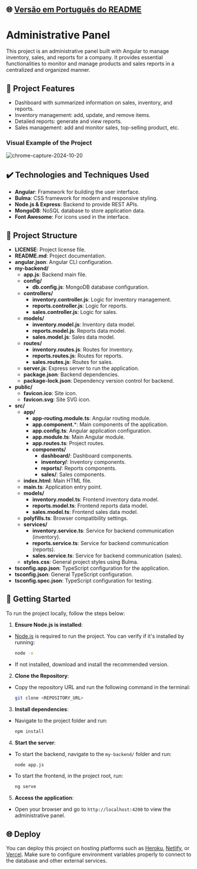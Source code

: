 ## 🌐 [Versão em Português do README](README_PT.md)

# Administrative Panel

This project is an administrative panel built with Angular to manage inventory, sales, and reports for a company. It provides essential functionalities to monitor and manage products and sales reports in a centralized and organized manner.

## 🌺 Project Features

- Dashboard with summarized information on sales, inventory, and reports.
- Inventory management: add, update, and remove items.
- Detailed reports: generate and view reports.
- Sales management: add and monitor sales, top-selling product, etc.

### Visual Example of the Project

![chrome-capture-2024-10-20](https://github.com/user-attachments/assets/46d2ec01-ee51-42e4-a50d-418613eca77d)

## ✔️ Technologies and Techniques Used

- **Angular**: Framework for building the user interface.
- **Bulma**: CSS framework for modern and responsive styling.
- **Node.js & Express**: Backend to provide REST APIs.
- **MongoDB**: NoSQL database to store application data.
- **Font Awesome**: For icons used in the interface.

## 📁 Project Structure

- **LICENSE**: Project license file.
- **README.md**: Project documentation.
- **angular.json**: Angular CLI configuration.
- **my-backend/**
  - **app.js**: Backend main file.
  - **config/**
    - **db.config.js**: MongoDB database configuration.
  - **controllers/**
    - **inventory.controller.js**: Logic for inventory management.
    - **reports.controller.js**: Logic for reports.
    - **sales.controller.js**: Logic for sales.
  - **models/**
    - **inventory.model.js**: Inventory data model.
    - **reports.model.js**: Reports data model.
    - **sales.model.js**: Sales data model.
  - **routes/**
    - **inventory.routes.js**: Routes for inventory.
    - **reports.routes.js**: Routes for reports.
    - **sales.routes.js**: Routes for sales.
  - **server.js**: Express server to run the application.
  - **package.json**: Backend dependencies.
  - **package-lock.json**: Dependency version control for backend.
- **public/**
  - **favicon.ico**: Site icon.
  - **favicon.svg**: Site SVG icon.
- **src/**
  - **app/**
    - **app-routing.module.ts**: Angular routing module.
    - **app.component.***: Main components of the application.
    - **app.config.ts**: Angular application configuration.
    - **app.module.ts**: Main Angular module.
    - **app.routes.ts**: Project routes.
    - **components/**
      - **dashboard/**: Dashboard components.
      - **inventory/**: Inventory components.
      - **reports/**: Reports components.
      - **sales/**: Sales components.
  - **index.html**: Main HTML file.
  - **main.ts**: Application entry point.
  - **models/**
    - **inventory.model.ts**: Frontend inventory data model.
    - **reports.model.ts**: Frontend reports data model.
    - **sales.model.ts**: Frontend sales data model.
  - **polyfills.ts**: Browser compatibility settings.
  - **services/**
    - **inventory.service.ts**: Service for backend communication (inventory).
    - **reports.service.ts**: Service for backend communication (reports).
    - **sales.service.ts**: Service for backend communication (sales).
  - **styles.css**: General project styles using Bulma.
- **tsconfig.app.json**: TypeScript configuration for the application.
- **tsconfig.json**: General TypeScript configuration.
- **tsconfig.spec.json**: TypeScript configuration for testing.

## 🚀 Getting Started

To run the project locally, follow the steps below:

1. **Ensure Node.js is installed**:
- [Node.js](https://nodejs.org/) is required to run the project. You can verify if it's installed by running:

  ```bash
  node -v
  ```

- If not installed, download and install the recommended version.

2. **Clone the Repository**:
- Copy the repository URL and run the following command in the terminal:

  ```bash
  git clone <REPOSITORY_URL>
  ```

3. **Install dependencies**:
- Navigate to the project folder and run:

  ```bash
  npm install
  ```

4. **Start the server**:
- To start the backend, navigate to the `my-backend/` folder and run:

  ```bash
  node app.js
  ```
- To start the frontend, in the project root, run:

  ```bash
  ng serve
  ```

5. **Access the application**:
- Open your browser and go to `http://localhost:4200` to view the administrative panel.

## 🌐 Deploy

You can deploy this project on hosting platforms such as [Heroku](https://www.heroku.com/), [Netlify](https://www.netlify.com/), or [Vercel](https://vercel.com/). Make sure to configure environment variables properly to connect to the database and other external services.


